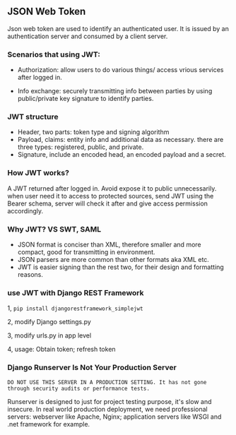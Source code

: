## JSON Web Token

Json web token are used to identify an authenticated user. 
It is issued by an authentication server and consumed by a client server.

### Scenarios that using JWT:

- Authorization: allow users to do various things/ access vrious services after logged in.

- Info exchange:  securely transmitting info between parties by using public/private key signature to identify parties.

### JWT structure

- Header, two parts: token type and signing algorithm
- Payload, claims: entity info and additional data as necessary. there are three types: registered, public, and private.
- Signature, include an encoded head, an encoded payload and a secret.

### How JWT works?

A JWT returned after logged in. Avoid expose it to public unnecessarily. when user need it to access to protected sources,
send JWT using the Bearer schema, server will check it after and give access permission accordingly.



### Why JWT? VS SWT,  SAML

- JSON format is conciser than XML, therefore smaller and more compact, good for transmitting in environment.
- JSON parsers are more common than other formats aka XML etc.
- JWT is easier signing than the rest two, for their design and formatting reasons.



### use JWT with Django REST Framework

1, ```pip install djangorestframework_simplejwt```

2, modify Django settings.py

3, modify urls.py in app level

4, usage: Obtain token; refresh token




### Django Runserver Is Not Your Production Server

```
DO NOT USE THIS SERVER IN A PRODUCTION SETTING. It has not gone through security audits or performance tests.
```
Runserver is designed to just for project testing purpose, it's slow and insecure. In real world production deployment,
we need professional servers: webserver like Apache, Nginx; application servers like WSGI and .net framework for example.



